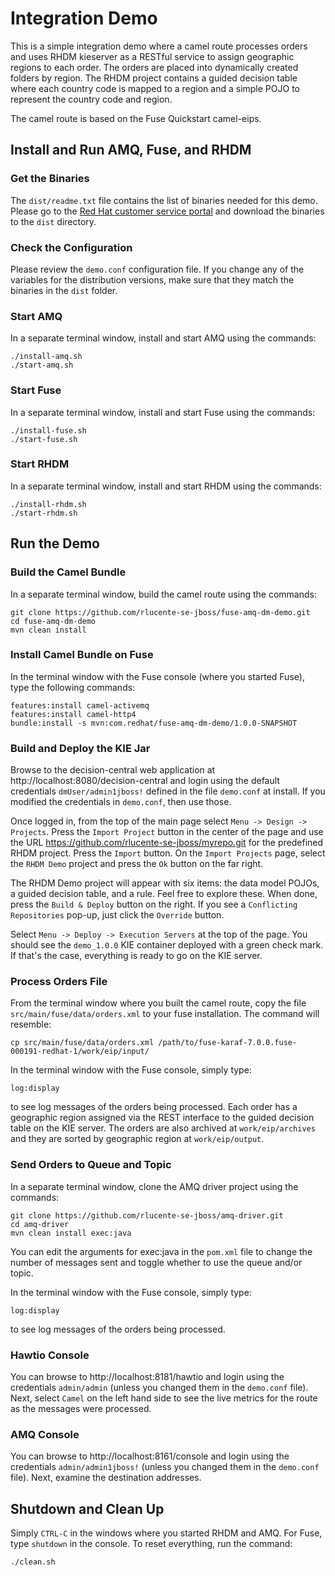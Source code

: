 # Integration Demo
This is a simple integration demo where a camel route processes
orders and uses RHDM kieserver as a RESTful service to assign
geographic regions to each order.  The orders are placed into
dynamically created folders by region.  The RHDM project contains
a guided decision table where each country code is mapped to a
region and a simple POJO to represent the country code and region.

The camel route is based on the Fuse Quickstart camel-eips.

## Install and Run AMQ, Fuse, and RHDM
### Get the Binaries
The `dist/readme.txt` file contains the list of binaries needed for
this demo.  Please go to the [Red Hat customer service portal](https://access.redhat.com/) and
download the binaries to the `dist` directory.

### Check the Configuration
Please review the `demo.conf` configuration file.  If you change
any of the variables for the distribution versions, make sure that
they match the binaries in the `dist` folder.

### Start AMQ
In a separate terminal window, install and start AMQ using the commands:

    ./install-amq.sh
    ./start-amq.sh

### Start Fuse
In a separate terminal window, install and start Fuse using the commands:

    ./install-fuse.sh
    ./start-fuse.sh

### Start RHDM
In a separate terminal window, install and start RHDM using the commands:

    ./install-rhdm.sh
    ./start-rhdm.sh

## Run the Demo
### Build the Camel Bundle
In a separate terminal window, build the camel route using the
commands:

    git clone https://github.com/rlucente-se-jboss/fuse-amq-dm-demo.git
    cd fuse-amq-dm-demo
    mvn clean install

### Install Camel Bundle on Fuse
In the terminal window with the Fuse console (where you started
Fuse), type the following commands:

    features:install camel-activemq
    features:install camel-http4
    bundle:install -s mvn:com.redhat/fuse-amq-dm-demo/1.0.0-SNAPSHOT

### Build and Deploy the KIE Jar
Browse to the decision-central web application at
http://localhost:8080/decision-central and login using the default
credentials `dmUser/admin1jboss!` defined in the file `demo.conf`
at install.  If you modified the credentials in `demo.conf`, then
use those.

Once logged in, from the top of the main page select `Menu -> Design
-> Projects`.  Press the `Import Project` button in the center of
the page and use the URL https://github.com/rlucente-se-jboss/myrepo.git
for the predefined RHDM project.  Press the `Import` button.  On
the `Import Projects` page, select the `RHDM Demo` project and press
the `Ok` button on the far right.

The RHDM Demo project will appear with six items:  the data model
POJOs, a guided decision table, and a rule.  Feel free to explore
these.  When done, press the `Build & Deploy` button on the right.
If you see a `Conflicting Repositories` pop-up, just click the
`Override` button.

Select `Menu -> Deploy -> Execution Servers` at the top of the page.
You should see the `demo_1.0.0` KIE container deployed with a green
check mark.  If that's the case, everything is ready to go on the
KIE server.

### Process Orders File
From the terminal window where you built the camel route, copy the
file `src/main/fuse/data/orders.xml` to your fuse installation.
The command will resemble:

    cp src/main/fuse/data/orders.xml /path/to/fuse-karaf-7.0.0.fuse-000191-redhat-1/work/eip/input/

In the terminal window with the Fuse console, simply type:

    log:display

to see log messages of the orders being processed.  Each order has
a geographic region assigned via the REST interface to the guided
decision table on the KIE server.  The orders are also archived at
`work/eip/archives` and they are sorted by geographic region at
`work/eip/output`.

### Send Orders to Queue and Topic
In a separate terminal window, clone the AMQ driver project using the commands:

    git clone https://github.com/rlucente-se-jboss/amq-driver.git
    cd amq-driver
    mvn clean install exec:java

You can edit the arguments for exec:java in the `pom.xml` file to
change the number of messages sent and toggle whether to use the
queue and/or topic.

In the terminal window with the Fuse console, simply type:

    log:display

to see log messages of the orders being processed.

### Hawtio Console
You can browse to http://localhost:8181/hawtio and login using
the credentials `admin/admin` (unless you changed them in the
`demo.conf` file).  Next, select `Camel` on the left hand side to
see the live metrics for the route as the messages were processed.

### AMQ Console
You can browse to http://localhost:8161/console and login using the
credentials `admin/admin1jboss!` (unless you changed them in the
`demo.conf` file).  Next, examine the destination addresses.

## Shutdown and Clean Up
Simply `CTRL-C` in the windows where you started RHDM and AMQ.  For
Fuse, type `shutdown` in the console.  To reset everything, run the
command:

    ./clean.sh

